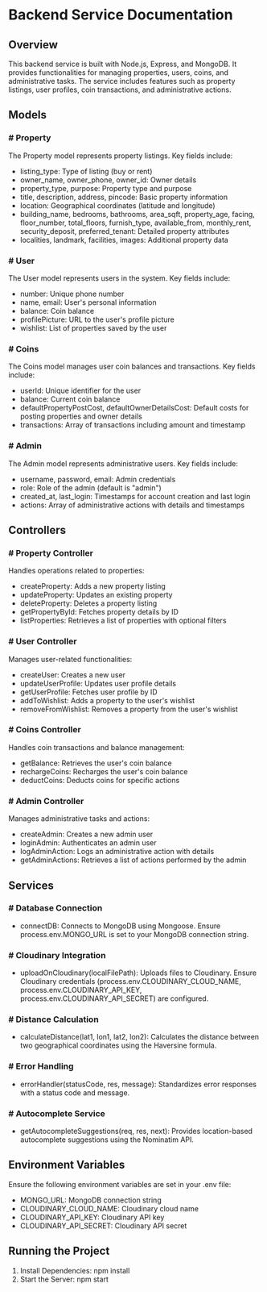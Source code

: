 # Backend Service Documentation

## Overview

This backend service is built with Node.js, Express, and MongoDB. It provides functionalities for managing properties, users, coins, and administrative tasks. The service includes features such as property listings, user profiles, coin transactions, and administrative actions.


## Models

### # Property

The Property model represents property listings. Key fields include:

- listing_type: Type of listing (buy or rent)
- owner_name, owner_phone, owner_id: Owner details
- property_type, purpose: Property type and purpose
- title, description, address, pincode: Basic property information
- location: Geographical coordinates (latitude and longitude)
- building_name, bedrooms, bathrooms, area_sqft, property_age, facing, floor_number, total_floors, furnish_type, available_from, monthly_rent, security_deposit, preferred_tenant: Detailed property attributes
- localities, landmark, facilities, images: Additional property data

### # User

The User model represents users in the system. Key fields include:

- number: Unique phone number
- name, email: User's personal information
- balance: Coin balance
- profilePicture: URL to the user's profile picture
- wishlist: List of properties saved by the user

### # Coins

The Coins model manages user coin balances and transactions. Key fields include:

- userId: Unique identifier for the user
- balance: Current coin balance
- defaultPropertyPostCost, defaultOwnerDetailsCost: Default costs for posting properties and owner details
- transactions: Array of transactions including amount and timestamp

### # Admin

The Admin model represents administrative users. Key fields include:

- username, password, email: Admin credentials
- role: Role of the admin (default is "admin")
- created_at, last_login: Timestamps for account creation and last login
- actions: Array of administrative actions with details and timestamps

## Controllers

### # Property Controller

Handles operations related to properties:

- createProperty: Adds a new property listing
- updateProperty: Updates an existing property
- deleteProperty: Deletes a property listing
- getPropertyById: Fetches property details by ID
- listProperties: Retrieves a list of properties with optional filters

### # User Controller

Manages user-related functionalities:

- createUser: Creates a new user
- updateUserProfile: Updates user profile details
- getUserProfile: Fetches user profile by ID
- addToWishlist: Adds a property to the user's wishlist
- removeFromWishlist: Removes a property from the user's wishlist

### # Coins Controller

Handles coin transactions and balance management:

- getBalance: Retrieves the user's coin balance
- rechargeCoins: Recharges the user's coin balance
- deductCoins: Deducts coins for specific actions

### # Admin Controller

Manages administrative tasks and actions:

- createAdmin: Creates a new admin user
- loginAdmin: Authenticates an admin user
- logAdminAction: Logs an administrative action with details
- getAdminActions: Retrieves a list of actions performed by the admin

## Services

### # Database Connection

- connectDB: Connects to MongoDB using Mongoose. Ensure process.env.MONGO_URL is set to your MongoDB connection string.

### # Cloudinary Integration

- uploadOnCloudinary(localFilePath): Uploads files to Cloudinary. Ensure Cloudinary credentials (process.env.CLOUDINARY_CLOUD_NAME, process.env.CLOUDINARY_API_KEY, process.env.CLOUDINARY_API_SECRET) are configured.

### # Distance Calculation

- calculateDistance(lat1, lon1, lat2, lon2): Calculates the distance between two geographical coordinates using the Haversine formula.

### # Error Handling

- errorHandler(statusCode, res, message): Standardizes error responses with a status code and message.

### # Autocomplete Service

- getAutocompleteSuggestions(req, res, next): Provides location-based autocomplete suggestions using the Nominatim API.

## Environment Variables

Ensure the following environment variables are set in your .env file:

- MONGO_URL: MongoDB connection string
- CLOUDINARY_CLOUD_NAME: Cloudinary cloud name
- CLOUDINARY_API_KEY: Cloudinary API key
- CLOUDINARY_API_SECRET: Cloudinary API secret

## Running the Project

1. Install Dependencies: npm install
2. Start the Server: npm start